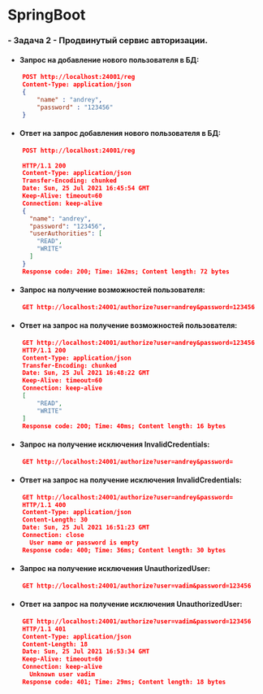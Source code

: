 # SpringBoot

### - Задача 2 - Продвинутый сервис авторизации.


* #### Запрос на добавление нового пользователя в БД:

```json
    POST http://localhost:24001/reg  
    Content-Type: application/json  
    {
        "name" : "andrey",    
        "password" : "123456"
    }
```    

* #### Ответ на запрос добавления нового пользователя в БД:

```json
    POST http://localhost:24001/reg
    
    HTTP/1.1 200 
    Content-Type: application/json
    Transfer-Encoding: chunked
    Date: Sun, 25 Jul 2021 16:45:54 GMT
    Keep-Alive: timeout=60
    Connection: keep-alive
    {
      "name": "andrey",
      "password": "123456",
      "userAuthorities": [
        "READ",
        "WRITE"
      ]
    }
    Response code: 200; Time: 162ms; Content length: 72 bytes
```

* #### Запрос на получение возможностей пользователя:

```json
    GET http://localhost:24001/authorize?user=andrey&password=123456
```

* #### Ответ на запрос на получение возможностей пользователя:

```json
    GET http://localhost:24001/authorize?user=andrey&password=123456
    HTTP/1.1 200
    Content-Type: application/json
    Transfer-Encoding: chunked
    Date: Sun, 25 Jul 2021 16:48:22 GMT
    Keep-Alive: timeout=60
    Connection: keep-alive
    [
        "READ",
        "WRITE"
    ]
    Response code: 200; Time: 40ms; Content length: 16 bytes

```

* #### Запрос на получение исключения InvalidCredentials:
  
```json
    GET http://localhost:24001/authorize?user=andrey&password=
```

* #### Ответ на запрос на получение исключения InvalidCredentials:

```json
    GET http://localhost:24001/authorize?user=andrey&password=
    HTTP/1.1 400
    Content-Type: application/json
    Content-Length: 30
    Date: Sun, 25 Jul 2021 16:51:23 GMT
    Connection: close
      User name or password is empty
    Response code: 400; Time: 36ms; Content length: 30 bytes
```

* #### Запрос на получение исключения UnauthorizedUser:

```json
    GET http://localhost:24001/authorize?user=vadim&password=123456
```

* #### Ответ на запрос на получение исключения UnauthorizedUser:

```json
    GET http://localhost:24001/authorize?user=vadim&password=123456
    HTTP/1.1 401
    Content-Type: application/json
    Content-Length: 18
    Date: Sun, 25 Jul 2021 16:53:34 GMT
    Keep-Alive: timeout=60
    Connection: keep-alive
      Unknown user vadim
    Response code: 401; Time: 29ms; Content length: 18 bytes
```
